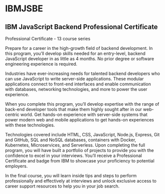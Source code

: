 # IBMJSBE
## IBM JavaScript Backend Professional Certificate

Professional Certificate - 13 course series

Prepare for a career in the high-growth field of backend development. In this program, you’ll develop skills needed for an entry-level, backend JavaScript developer in as little as 4 months. No prior degree or software engineering experience is required.

Industries have ever-increasing needs for talented backend developers who can use JavaScript to write server-side applications. These modular applications connect to front-end interfaces and enable communication with databases, networking technologies, and more to power the user experience.

When you complete this program, you’ll develop expertise with the range of back-end developer tools that make them highly sought after in our web-centric world. Get hands-on experience with server-side systems that power modern web and mobile applications to get hands-on experiences with these technologies.

Technologies covered include HTML, CSS, JavaScript, Node.js, Express, Git and GitHub, SQL and NoSQL databases, containers with Docker, Kubernetes, Microservices, and Serverless. Upon completing the full program, you will have built a portfolio of projects to provide you with the confidence to excel in your interviews. You’ll receive a Professional Certificate and badge from IBM to showcase your proficiency to potential employers.

In the final course, you will learn inside tips and steps to perform professionally and effectively at interviews and unlock exclusive access to career support resources to help you in your job search.
